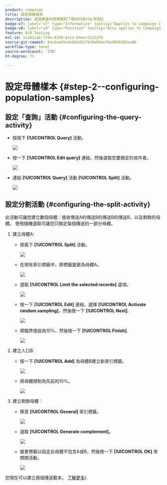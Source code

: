 ```yaml
---
product: campaign
title: 設定母體樣本
description: 透過專屬的使用案例了解如何執行A/B測試
badge-v7: label="v7" type="Informative" tooltip="Applies to Campaign Classic v7"
badge-v8: label="v8" type="Positive" tooltip="Also applies to Campaign v8"
feature: A/B Testing
exl-id: 1ca01cab-734a-4299-b112-04eec51222fb
source-git-commit: 6dc6aeb5adeb82d527b39a05ee70a9926205ea0b
workflow-type: tm+mt
source-wordcount: '170'
ht-degree: 7%

---
```


# 設定母體樣本 {#step-2--configuring-population-samples}



## 設定「查詢」活動 {#configuring-the-query-activity}

* 按兩下 **[!UICONTROL Query]** 活動。

   ![](assets/use_case_abtesting_createrecipients_001.png)

* 按一下 **[!UICONTROL Edit query]** 連結，然後選取您要鎖定的收件者。

   ![](assets/use_case_abtesting_createrecipients_002.png)

* 連結 **[!UICONTROL Query]** 活動 **[!UICONTROL Split]** 活動。

   ![](assets/use_case_abtesting_createrecipients_003.png)

## 設定分割活動 {#configuring-the-split-activity}

此活動可讓您建立數個母體：接收傳送A的傳送B的傳送B的傳送B，以及剩餘的母體。 使用隨機選取可讓您只鎖定每個傳送的一部分母體。

1. 建立母體A:

   * 按兩下 **[!UICONTROL Split]** 活動。

      ![](assets/use_case_abtesting_createrecipients_004.png)

   * 在現有索引標籤中，將標籤變更為母體A。

      ![](assets/use_case_abtesting_createrecipients_005.png)

   * 選取 **[!UICONTROL Limit the selected records]** 選項。

      ![](assets/use_case_abtesting_createrecipients_006.png)

   * 按一下 **[!UICONTROL Edit]** 連結，選擇 **[!UICONTROL Activate random sampling]**，然後按一下 **[!UICONTROL Next]**.

      ![](assets/use_case_abtesting_createrecipients_007.png)

   * 將臨界值設為10%，然後按一下 **[!UICONTROL Finish]**.

      ![](assets/use_case_abtesting_createrecipients_008.png)

1. 建立人口B:

   * 按一下 **[!UICONTROL Add]** 為母體B建立新索引標籤。

      ![](assets/use_case_abtesting_createrecipients_009.png)

   * 將母體限制為先前的10%。

      ![](assets/use_case_abtesting_createrecipients_010.png)

1. 建立剩餘母體：

   * 移至 **[!UICONTROL General]** 索引標籤。

      ![](assets/use_case_abtesting_createrecipients_011.png)

   * 選取 **[!UICONTROL Generate complement]**。

      ![](assets/use_case_abtesting_createrecipients_012.png)

   * 變更標籤以指定此母體不包含A或B，然後按一下 **[!UICONTROL OK]** 來關閉活動。

      ![](assets/use_case_abtesting_createrecipients_013.png)

您現在可以建立兩個傳送範本。 [了解更多](a-b-testing-uc-delivery-templates.md)).
